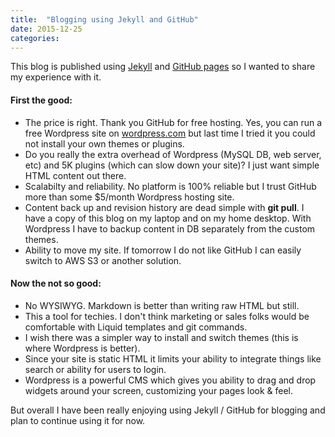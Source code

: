 ```yaml
---
title:  "Blogging using Jekyll and GitHub"
date: 2015-12-25
categories:
---
```


This blog is published using [Jekyll](https://jekyllrb.com/) and [GitHub pages](https://pages.github.com/) so I wanted to share my experience with it.

#### First the good:
* The price is right.  Thank you GitHub for free hosting.  Yes, you can run a free Wordpress site on [wordpress.com](https://wordpress.com) but last time I tried it you could not install your own themes or plugins.
* Do you really the extra overhead of Wordpress (MySQL DB, web server, etc) and 5K plugins (which can slow down your site)?  I just want simple HTML content out there.
* Scalabilty and reliability.  No platform is 100% reliable but I trust GitHub more than some $5/month Wordpress hosting site.
* Content back up and revision history are dead simple with **git pull**.  I have a copy of this blog on my laptop and on my home desktop.  With Wordpress I have to backup content in DB separately from the custom themes.
* Ability to move my site.  If tomorrow I do not like GitHub I can easily switch to AWS S3 or another solution.

#### Now the not so good:
* No WYSIWYG.  Markdown is better than writing raw HTML but still.
* This a tool for techies. I don't think marketing or sales folks would be comfortable with Liquid templates and git commands.
* I wish there was a simpler way to install and switch themes (this is where Wordpress is better).
* Since your site is static HTML it limits your ability to integrate things like search or ability for users to login.
* Wordpress is a powerful CMS which gives you ability to drag and drop widgets around your screen, customizing your pages look & feel.

But overall I have been really enjoying using Jekyll / GitHub for blogging and plan to continue using it for now.

